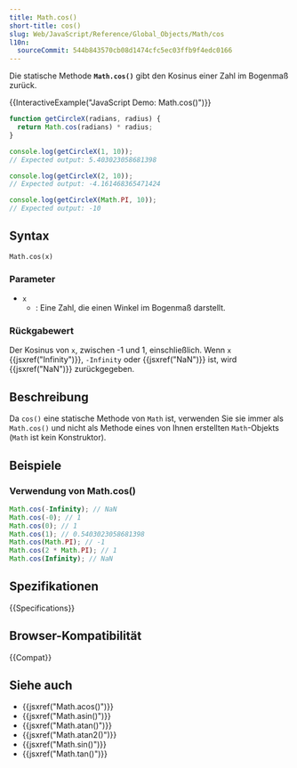 ```yaml
---
title: Math.cos()
short-title: cos()
slug: Web/JavaScript/Reference/Global_Objects/Math/cos
l10n:
  sourceCommit: 544b843570cb08d1474cfc5ec03ffb9f4edc0166
---
```


Die statische Methode **`Math.cos()`** gibt den Kosinus einer Zahl im Bogenmaß zurück.

{{InteractiveExample("JavaScript Demo: Math.cos()")}}

```js interactive-example
function getCircleX(radians, radius) {
  return Math.cos(radians) * radius;
}

console.log(getCircleX(1, 10));
// Expected output: 5.403023058681398

console.log(getCircleX(2, 10));
// Expected output: -4.161468365471424

console.log(getCircleX(Math.PI, 10));
// Expected output: -10
```

## Syntax

```js-nolint
Math.cos(x)
```

### Parameter

- `x`
  - : Eine Zahl, die einen Winkel im Bogenmaß darstellt.

### Rückgabewert

Der Kosinus von `x`, zwischen -1 und 1, einschließlich. Wenn `x` {{jsxref("Infinity")}}, `-Infinity` oder {{jsxref("NaN")}} ist, wird {{jsxref("NaN")}} zurückgegeben.

## Beschreibung

Da `cos()` eine statische Methode von `Math` ist, verwenden Sie sie immer als `Math.cos()` und nicht als Methode eines von Ihnen erstellten `Math`-Objekts (`Math` ist kein Konstruktor).

## Beispiele

### Verwendung von Math.cos()

```js
Math.cos(-Infinity); // NaN
Math.cos(-0); // 1
Math.cos(0); // 1
Math.cos(1); // 0.5403023058681398
Math.cos(Math.PI); // -1
Math.cos(2 * Math.PI); // 1
Math.cos(Infinity); // NaN
```

## Spezifikationen

{{Specifications}}

## Browser-Kompatibilität

{{Compat}}

## Siehe auch

- {{jsxref("Math.acos()")}}
- {{jsxref("Math.asin()")}}
- {{jsxref("Math.atan()")}}
- {{jsxref("Math.atan2()")}}
- {{jsxref("Math.sin()")}}
- {{jsxref("Math.tan()")}}
